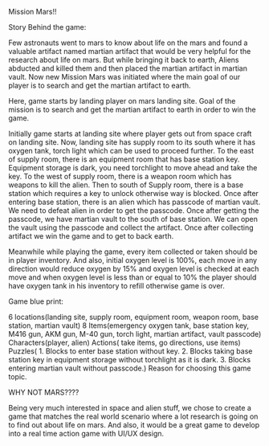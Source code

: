 Mission Mars!!

Story Behind the game:

Few astronauts went to mars to know about life on the mars and found a valuable artifact named martian artifact that would be very helpful for the research about life on mars. But while bringing it back to earth, Aliens abducted and killed them and then placed the martian artifact in martian vault. Now new Mission Mars was initiated where the main goal of our player is to search and get the martian artifact to earth.

Here, game starts by landing player on mars landing site. Goal of the mission is to search and get the martian artifact to earth in order to win the game.

Initially game starts at landing site where player gets out from space craft on landing site. Now, landing site has supply room to its south where it has oxygen tank, torch light which can be used to proceed further. To the east of supply room, there is an equipment room that has base station key. Equipment storage is dark, you need torchlight to move ahead and take the key. To the west of supply room, there is a weapon room which has weapons to kill the alien. Then to south of Supply room, there is a base station which requires a key to unlock otherwise way is blocked. Once after entering base station, there is an alien which has passcode of martian vault. We need to defeat alien in order to get the passcode. Once after getting the passcode, we have martian vault to the south of base station. We can open the vault using the passcode and collect the artifact. Once after collecting artifact we win the game and to get to back earth.

Meanwhile while playing the game, every item collected or taken should be in player inventory. And also, initial oxygen level is 100%, each move in any direction would reduce oxygen by 15% and oxygen level is checked at each move and when oxygen level is less than or equal to 10% the player should have oxygen tank in his inventory to refill otherwise game is over.

Game blue print:

6 locations(landing site, supply room, equipment room, weapon room, base station, martian vault)
8 Items(emergency oxygen tank, base station key, M416 gun, AKM gun, M-40 gun, torch light, martian artifact, vault passcode)
Characters(player, alien)
Actions( take items, go directions, use items)
Puzzles( 1. Blocks to enter base station without key. 2. Blocks taking base station key in equipment storage without torchlight as it is dark. 3. Blocks entering martian vault without passcode.)
Reason for choosing this game topic.

WHY NOT MARS???? 

Being very much interested in space and alien stuff, we chose to create a game that matches the real world scenario where a lot research is going on to find out about life on mars. And also, it would be a great game to develop into a real time action game with UI/UX design.
